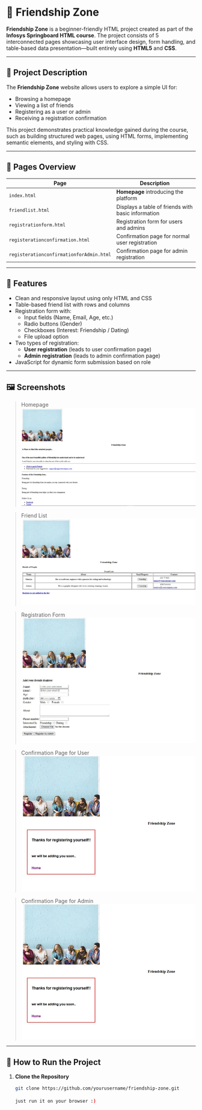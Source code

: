 # 💖 Friendship Zone

**Friendship Zone** is a beginner-friendly HTML project created as part of the **Infosys Springboard HTML course**. The project consists of 5 interconnected pages showcasing user interface design, form handling, and table-based data presentation—built entirely using **HTML5** and **CSS**.

---

## 📄 Project Description

The **Friendship Zone** website allows users to explore a simple UI for:

- Browsing a homepage
- Viewing a list of friends
- Registering as a user or admin
- Receiving a registration confirmation

This project demonstrates practical knowledge gained during the course, such as building structured web pages, using HTML forms, implementing semantic elements, and styling with CSS.

---

## 🧩 Pages Overview

| Page | Description |
|------|-------------|
| `index.html` | **Homepage** introducing the platform |
| `friendlist.html` | Displays a table of friends with basic information |
| `registrationform.html` | Registration form for users and admins |
| `registerationconfirmation.html` | Confirmation page for normal user registration |
| `registerationconfirmationforAdmin.html` | Confirmation page for admin registration |

---

## 🎯 Features

- Clean and responsive layout using only HTML and CSS
- Table-based friend list with rows and columns
- Registration form with:
  - Input fields (Name, Email, Age, etc.)
  - Radio buttons (Gender)
  - Checkboxes (Interest: Friendship / Dating)
  - File upload option
- Two types of registration:
  - **User registration** (leads to user confirmation page)
  - **Admin registration** (leads to admin confirmation page)
- JavaScript for dynamic form submission based on role

---

## 🖼 Screenshots

> Homepage  
> ![Homepage Screenshot](screenshots/homepage.png)

> Friend List  
> ![Friend List Screenshot](screenshots/friendlist.png)

> Registration Form  
> ![Form Screenshot](screenshots/registration.png)

> Confirmation Page for User  
> ![Confirmation Screenshot](screenshots/confirmatioforuser.png)

> Confirmation Page for Admin  
> ![Confirmation Screenshot](screenshots/confirmatioforadmin.png)



-------------------------------------------------------------------------------------------------------------------------------------------------------------------------------------------

## 🚀 How to Run the Project

1. **Clone the Repository**
   ```bash
   git clone https://github.com/yourusername/friendship-zone.git

   just run it on your browser :)
